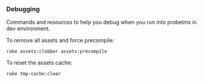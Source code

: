 ### Debugging

Commands and resources to help you debug when you run into probelms in dev environment.

To remove all assets and force precompile:

```
rake assets:clobber assets:precompile
```

To reset the assets cache:

```
rake tmp:cache:clear
```